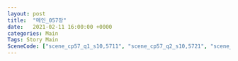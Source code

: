 ```yaml
---
layout: post
title:  "메인_057장"
date:   2021-02-11 16:00:00 +0000
categories: Main
Tags: Story Main
SceneCode: ["scene_cp57_q1_s10,5711", "scene_cp57_q2_s10,5721", "scene_cp57_q3_s10,5731", "scene_cp57_q4_s10,5741", "scene_cp57_q4_s30,5742"]
---
```

